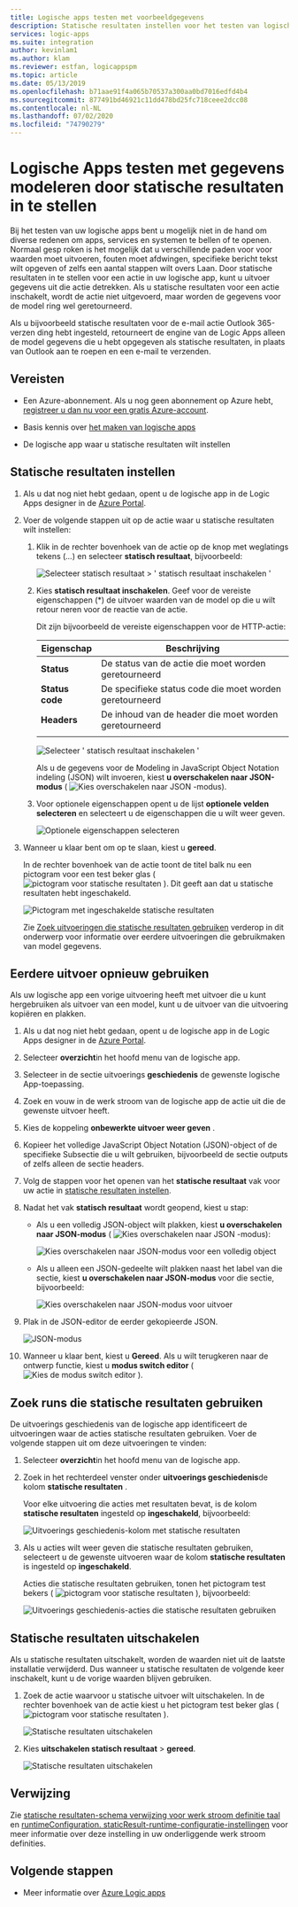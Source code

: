 ```yaml
---
title: Logische apps testen met voorbeeldgegevens
description: Statische resultaten instellen voor het testen van logische apps met gegevens over modellen zonder dat dit van invloed is op productie omgevingen
services: logic-apps
ms.suite: integration
author: kevinlam1
ms.author: klam
ms.reviewer: estfan, logicappspm
ms.topic: article
ms.date: 05/13/2019
ms.openlocfilehash: b71aae91f4a065b70537a300aa0bd7016edfd4b4
ms.sourcegitcommit: 877491bd46921c11dd478bd25fc718ceee2dcc08
ms.contentlocale: nl-NL
ms.lasthandoff: 07/02/2020
ms.locfileid: "74790279"
---
```

# <a name="test-logic-apps-with-mock-data-by-setting-up-static-results"></a>Logische Apps testen met gegevens modeleren door statische resultaten in te stellen

Bij het testen van uw logische apps bent u mogelijk niet in de hand om diverse redenen om apps, services en systemen te bellen of te openen. Normaal gesp roken is het mogelijk dat u verschillende paden voor voor waarden moet uitvoeren, fouten moet afdwingen, specifieke bericht tekst wilt opgeven of zelfs een aantal stappen wilt overs Laan. Door statische resultaten in te stellen voor een actie in uw logische app, kunt u uitvoer gegevens uit die actie detrekken. Als u statische resultaten voor een actie inschakelt, wordt de actie niet uitgevoerd, maar worden de gegevens voor de model ring wel geretourneerd.

Als u bijvoorbeeld statische resultaten voor de e-mail actie Outlook 365-verzen ding hebt ingesteld, retourneert de engine van de Logic Apps alleen de model gegevens die u hebt opgegeven als statische resultaten, in plaats van Outlook aan te roepen en een e-mail te verzenden.

## <a name="prerequisites"></a>Vereisten

* Een Azure-abonnement. Als u nog geen abonnement op Azure hebt, <a href="https://azure.microsoft.com/free/" target="_blank">registreer u dan nu voor een gratis Azure-account</a>.

* Basis kennis over [het maken van logische apps](../logic-apps/quickstart-create-first-logic-app-workflow.md)

* De logische app waar u statische resultaten wilt instellen

<a name="set-up-static-results"></a>

## <a name="set-up-static-results"></a>Statische resultaten instellen

1. Als u dat nog niet hebt gedaan, opent u de logische app in de Logic Apps designer in de [Azure Portal](https://portal.azure.com).

1. Voer de volgende stappen uit op de actie waar u statische resultaten wilt instellen: 

   1. Klik in de rechter bovenhoek van de actie op de knop met weglatings tekens (*...*) en selecteer **statisch resultaat**, bijvoorbeeld:

      ![Selecteer statisch resultaat > ' statisch resultaat inschakelen '](./media/test-logic-apps-mock-data-static-results/select-static-result.png)

   1. Kies **statisch resultaat inschakelen**. Geef voor de vereiste eigenschappen (*) de uitvoer waarden van de model op die u wilt retour neren voor de reactie van de actie.

      Dit zijn bijvoorbeeld de vereiste eigenschappen voor de HTTP-actie:

      | Eigenschap | Beschrijving |
      |----------|-------------|
      | **Status** | De status van de actie die moet worden geretourneerd |
      | **Status code** | De specifieke status code die moet worden geretourneerd |
      | **Headers** | De inhoud van de header die moet worden geretourneerd |
      |||

      ![Selecteer ' statisch resultaat inschakelen '](./media/test-logic-apps-mock-data-static-results/enable-static-result.png)

      Als u de gegevens voor de Modeling in JavaScript Object Notation indeling (JSON) wilt invoeren, kiest **u overschakelen naar JSON-modus** ( ![ Kies overschakelen naar JSON ](./media/test-logic-apps-mock-data-static-results/switch-to-json-mode-button.png) -modus).

   1. Voor optionele eigenschappen opent u de lijst **optionele velden selecteren** en selecteert u de eigenschappen die u wilt weer geven.

      ![Optionele eigenschappen selecteren](./media/test-logic-apps-mock-data-static-results/optional-properties.png)

1. Wanneer u klaar bent om op te slaan, kiest u **gereed**.

   In de rechter bovenhoek van de actie toont de titel balk nu een pictogram voor een test beker glas ( ![ pictogram voor statische resultaten ](./media/test-logic-apps-mock-data-static-results/static-results-test-beaker-icon.png) ). Dit geeft aan dat u statische resultaten hebt ingeschakeld.

   ![Pictogram met ingeschakelde statische resultaten](./media/test-logic-apps-mock-data-static-results/static-results-enabled.png)

   Zie [Zoek uitvoeringen die statische resultaten gebruiken](#find-runs-mock-data) verderop in dit onderwerp voor informatie over eerdere uitvoeringen die gebruikmaken van model gegevens.

<a name="reuse-sample-outputs"></a>

## <a name="reuse-previous-outputs"></a>Eerdere uitvoer opnieuw gebruiken

Als uw logische app een vorige uitvoering heeft met uitvoer die u kunt hergebruiken als uitvoer van een model, kunt u de uitvoer van die uitvoering kopiëren en plakken.

1. Als u dat nog niet hebt gedaan, opent u de logische app in de Logic Apps designer in de [Azure Portal](https://portal.azure.com).

1. Selecteer **overzicht**in het hoofd menu van de logische app.

1. Selecteer in de sectie uitvoerings **geschiedenis** de gewenste logische App-toepassing.

1. Zoek en vouw in de werk stroom van de logische app de actie uit die de gewenste uitvoer heeft.

1. Kies de koppeling **onbewerkte uitvoer weer geven** .

1. Kopieer het volledige JavaScript Object Notation (JSON)-object of de specifieke Subsectie die u wilt gebruiken, bijvoorbeeld de sectie outputs of zelfs alleen de sectie headers.

1. Volg de stappen voor het openen van het **statische resultaat** vak voor uw actie in [statische resultaten instellen](#set-up-static-results).

1. Nadat het vak **statisch resultaat** wordt geopend, kiest u stap:

   * Als u een volledig JSON-object wilt plakken, kiest **u overschakelen naar JSON-modus** ( ![ Kies overschakelen naar JSON ](./media/test-logic-apps-mock-data-static-results/switch-to-json-mode-button.png) -modus):

     ![Kies overschakelen naar JSON-modus voor een volledig object](./media/test-logic-apps-mock-data-static-results/switch-to-json-mode-button-complete.png)

   * Als u alleen een JSON-gedeelte wilt plakken naast het label van die sectie, kiest **u overschakelen naar JSON-modus** voor die sectie, bijvoorbeeld:

     ![Kies overschakelen naar JSON-modus voor uitvoer](./media/test-logic-apps-mock-data-static-results/switch-to-json-mode-button-outputs.png)

1. Plak in de JSON-editor de eerder gekopieerde JSON.

   ![JSON-modus](./media/test-logic-apps-mock-data-static-results/json-editing-mode.png)

1. Wanneer u klaar bent, kiest u **Gereed**. Als u wilt terugkeren naar de ontwerp functie, kiest u **modus switch editor** ( ![ Kies de modus switch editor ](./media/test-logic-apps-mock-data-static-results/switch-editor-mode-button.png) ).

<a name="find-runs-mock-data"></a>

## <a name="find-runs-that-use-static-results"></a>Zoek runs die statische resultaten gebruiken

De uitvoerings geschiedenis van de logische app identificeert de uitvoeringen waar de acties statische resultaten gebruiken. Voer de volgende stappen uit om deze uitvoeringen te vinden:

1. Selecteer **overzicht**in het hoofd menu van de logische app. 

1. Zoek in het rechterdeel venster onder **uitvoerings geschiedenis**de kolom **statische resultaten** . 

   Voor elke uitvoering die acties met resultaten bevat, is de kolom **statische resultaten** ingesteld op **ingeschakeld**, bijvoorbeeld:

   ![Uitvoerings geschiedenis-kolom met statische resultaten](./media/test-logic-apps-mock-data-static-results/run-history.png)

1. Als u acties wilt weer geven die statische resultaten gebruiken, selecteert u de gewenste uitvoeren waar de kolom **statische resultaten** is ingesteld op **ingeschakeld**.

   Acties die statische resultaten gebruiken, tonen het pictogram test bekers ( ![ pictogram voor statische resultaten ](./media/test-logic-apps-mock-data-static-results/static-results-test-beaker-icon.png) ), bijvoorbeeld:

   ![Uitvoerings geschiedenis-acties die statische resultaten gebruiken](./media/test-logic-apps-mock-data-static-results/static-results-enabled-run-details.png)

## <a name="disable-static-results"></a>Statische resultaten uitschakelen

Als u statische resultaten uitschakelt, worden de waarden niet uit de laatste installatie verwijderd. Dus wanneer u statische resultaten de volgende keer inschakelt, kunt u de vorige waarden blijven gebruiken.

1. Zoek de actie waarvoor u statische uitvoer wilt uitschakelen. In de rechter bovenhoek van de actie kiest u het pictogram test beker glas ( ![ pictogram voor statische resultaten ](./media/test-logic-apps-mock-data-static-results/static-results-test-beaker-icon.png) ).

   ![Statische resultaten uitschakelen](./media/test-logic-apps-mock-data-static-results/disable-static-results.png)

1. Kies **uitschakelen statisch resultaat**  >  **gereed**.

   ![Statische resultaten uitschakelen](./media/test-logic-apps-mock-data-static-results/disable-static-results-button.png)

## <a name="reference"></a>Verwijzing

Zie [statische resultaten-schema verwijzing voor werk stroom definitie taal](../logic-apps/logic-apps-workflow-definition-language.md#static-results) en [runtimeConfiguration. staticResult-runtime-configuratie-instellingen](../logic-apps/logic-apps-workflow-actions-triggers.md#runtime-configuration-settings) voor meer informatie over deze instelling in uw onderliggende werk stroom definities.

## <a name="next-steps"></a>Volgende stappen

* Meer informatie over [Azure Logic apps](../logic-apps/logic-apps-overview.md)